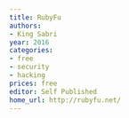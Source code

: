 ```yaml
---
title: RubyFu
authors:
- King Sabri
year: 2016
categories:
- free
- security
- hacking
prices: free
editor: Self Published
home_url: http://rubyfu.net/
---
```


